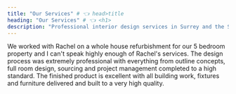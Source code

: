 ```yaml
---
title: "Our Services" # 👈 head>title
heading: "Our Services" # 👈 <h1>
description: "Professional interior design services in Surrey and the South East. From design consultations to full renovations and interior architecture - creating beautiful, functional homes." # 👈 preview
---
```


<Testimonial link="https://www.houzz.co.uk/viewReview/1715815/rachel-power-design-review">
We worked with Rachel on a whole house refurbishment for our 5 bedroom property and I can't speak highly enough of Rachel's services. The design process was extremely professional with everything from outline concepts, full room design, sourcing and project management completed to a high standard. The finished product is excellent with all building work, fixtures and furniture delivered and built to a very high quality.
</Testimonial>
